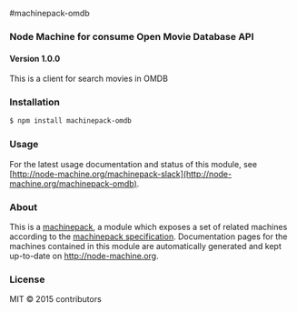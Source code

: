#machinepack-omdb
### Node Machine for consume Open Movie Database API
#### Version 1.0.0
This is a client for search movies in OMDB
### Installation

```sh
$ npm install machinepack-omdb
```

### Usage

For the latest usage documentation and status of this module, see [http://node-machine.org/machinepack-slack](http://node-machine.org/machinepack-omdb).

### About

This is a [machinepack](http://node-machine.org/), a module which exposes a set of related machines according to the [machinepack specification](http://node-machine.org/spec/machinepack).
Documentation pages for the machines contained in this module are automatically generated and kept up-to-date on http://node-machine.org.

### License

MIT &copy; 2015 contributors
